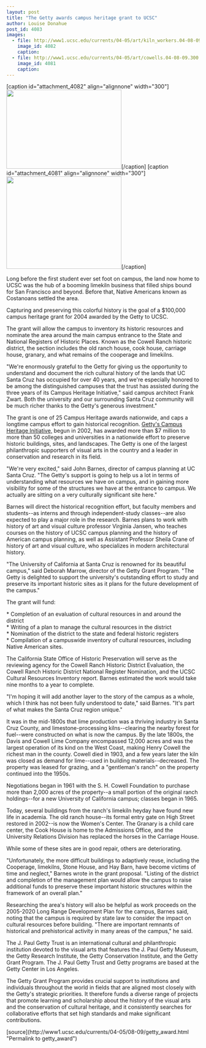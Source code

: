 ```yaml
---
layout: post
title: "The Getty awards campus heritage grant to UCSC"
author: Louise Donahue
post_id: 4083
images:
  - file: http://www1.ucsc.edu/currents/04-05/art/kiln_workers.04-08-09.jpg
    image_id: 4082
    caption: 
  - file: http://www1.ucsc.edu/currents/04-05/art/cowells.04-08-09.300.jpg
    image_id: 4081
    caption: 
---
```


[caption id="attachment_4082" align="alignnone" width="300"]<a href="http://localhost/mysite/wp-content/uploads/2004/08/kiln_workers.04-08-09.jpg"><img class="size-full wp-image-4082" src="http://localhost/mysite/wp-content/uploads/2004/08/kiln_workers.04-08-09.jpg" alt="" width="300" height="206" /></a>[/caption]
[caption id="attachment_4081" align="alignnone" width="300"]<a href="http://localhost/mysite/wp-content/uploads/2004/08/cowells.04-08-09.300.jpg"><img class="size-full wp-image-4081" src="http://localhost/mysite/wp-content/uploads/2004/08/cowells.04-08-09.300.jpg" alt="" width="300" height="241" /></a>[/caption]
<p>
  Long before the first student ever set foot on campus, the land now home to UCSC was the hub of a booming limekiln business that filled ships bound for San Francisco and beyond. Before that, Native Americans known as Costanoans settled the area.
</p>
<p>
  Capturing and preserving this colorful history is the goal of a $100,000 campus heritage grant for 2004 awarded by the Getty to UCSC.
</p>
<p>
  The grant will allow the campus to inventory its historic resources and nominate the area around the main campus entrance to the State and National Registers of Historic Places. Known as the Cowell Ranch historic district, the section includes the old ranch house, cook house, carriage house, granary, and what remains of the cooperage and limekilns.<br>
</p>
<p>
  "We're enormously grateful to the Getty for giving us the opportunity to understand and document the rich cultural history of the lands that UC Santa Cruz has occupied for over 40 years, and we're especially honored to be among the distinguished campuses that the trust has assisted during the three years of its Campus Heritage Initiative," said campus architect Frank Zwart. Both the university and our surrounding Santa Cruz community will be much richer thanks to the Getty's generous investment."<br>
</p>
<p>
  The grant is one of 25 Campus Heritage awards nationwide, and caps a longtime campus effort to gain historical recognition. <a href="http://www.getty.edu/grants/conservation/campus_heritage.html">Getty's Campus Heritage Initiative,</a> begun in 2002, has awarded more than $7 million to more than 50 colleges and universities in a nationwide effort to preserve historic buildings, sites, and landscapes. The Getty is one of the largest philanthropic supporters of visual arts in the country and a leader in conservation and research in its field.<br>
</p>
<p>
  "We're very excited," said John Barnes, director of campus planning at UC Santa Cruz. "The Getty's support is going to help us a lot in terms of understanding what resources we have on campus, and in gaining more visibility for some of the structures we have at the entrance to campus. We actually are sitting on a very culturally significant site here."<br>
</p>
<p>
  Barnes will direct the historical recognition effort, but faculty members and students--as interns and through independent-study classes--are also expected to play a major role in the research. Barnes plans to work with history of art and visual culture professor Virginia Jansen, who teaches courses on the history of UCSC campus planning and the history of American campus planning, as well as Assistant Professor Sheila Crane of history of art and visual culture, who specializes in modern architectural history.<br>
</p>
<p>
  "The University of California at Santa Cruz is renowned for its beautiful campus," said Deborah Marrow, director of the Getty Grant Program. "The Getty is delighted to support the university's outstanding effort to study and preserve its important historic sites as it plans for the future development of the campus."
</p>
<p>
  The grant will fund:<br>
</p>
<p>
  * Completion of an evaluation of cultural resources in and around the district<br>
  * Writing of a plan to manage the cultural resources in the district<br>
  * Nomination of the district to the state and federal historic registers<br>
  * Compilation of a campuswide inventory of cultural resources, including Native American sites.<br>
</p>
<p>
  The California State Office of Historic Preservation will serve as the reviewing agency for the Cowell Ranch Historic District Evaluation, the Cowell Ranch Historic District National Register Nomination, and the UCSC Cultural Resources Inventory report. Barnes estimated the work would take nine months to a year to complete.<br>
</p>
<p>
  "I'm hoping it will add another layer to the story of the campus as a whole, which I think has not been fully understood to date," said Barnes. "It's part of what makes the Santa Cruz region unique."<br>
</p>
<p>
  It was in the mid-1800s that lime production was a thriving industry in Santa Cruz County, and limestone-processing kilns--clearing the nearby forest for fuel--were constructed on what is now the campus. By the late 1800s, the Davis and Cowell Lime Company encompassed 12,000 acres and was the largest operation of its kind on the West Coast, making Henry Cowell the richest man in the county. Cowell died in 1903, and a few years later the kiln was closed as demand for lime--used in building materials--decreased. The property was leased for grazing, and a "gentleman's ranch" on the property continued into the 1950s.<br>
</p>
<p>
  Negotiations began in 1961 with the S. H. Cowell Foundation to purchase more than 2,000 acres of the property--a small portion of the original ranch holdings--for a new University of California campus; classes began in 1965.<br>
</p>
<p>
  Today, several buildings from the ranch's limekiln heyday have found new life in academia. The old ranch house--its formal entry gate on High Street restored in 2002--is now the Women's Center. The Granary is a child care center, the Cook House is home to the Admissions Office, and the University Relations Division has replaced the horses in the Carriage House.<br>
</p>
<p>
  While some of these sites are in good repair, others are deteriorating.
</p>
<p>
  "Unfortunately, the more difficult buildings to adaptively reuse, including the Cooperage, limekilns, Stone House, and Hay Barn, have become victims of time and neglect," Barnes wrote in the grant proposal. "Listing of the district and completion of the management plan would allow the campus to raise additional funds to preserve these important historic structures within the framework of an overall plan."<br>
</p>
<p>
  Researching the area's history will also be helpful as work proceeds on the 2005-2020 Long Range Development Plan for the campus, Barnes said, noting that the campus is required by state law to consider the impact on cultural resources before building. "There are important remnants of historical and prehistorical activity in many areas of the campus," he said.<br>
</p>
<p>
  The J. Paul Getty Trust is an international cultural and philanthropic institution devoted to the visual arts that features the J. Paul Getty Museum, the Getty Research Institute, the Getty Conservation Institute, and the Getty Grant Program. The J. Paul Getty Trust and Getty programs are based at the Getty Center in Los Angeles.<br>
</p>
<p>
  The Getty Grant Program provides crucial support to institutions and individuals throughout the world in fields that are aligned most closely with the Getty's strategic priorities. It therefore funds a diverse range of projects that promote learning and scholarship about the history of the visual arts and the conservation of cultural heritage, and it consistently searches for collaborative efforts that set high standards and make significant contributions.
</p>
[source](http://www1.ucsc.edu/currents/04-05/08-09/getty_award.html "Permalink to getty_award")
